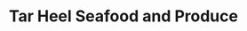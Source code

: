 ---
title: "Tar Heel Seafood and Produce"
url: /tar-heel/tar-heel-seafood-and-produce/
shop: Supermarkt
---